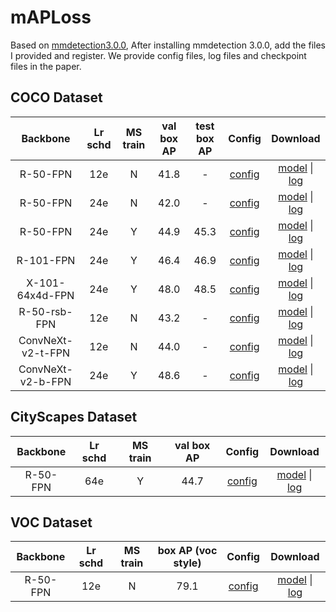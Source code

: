 # mAPLoss
Based on [mmdetection3.0.0](https://github.com/open-mmlab/mmdetection/tree/v3.0.0), After installing mmdetection 3.0.0, add the files I provided and register. We provide config files, log files and checkpoint files in the paper.
## COCO Dataset
| Backbone  | Lr schd |  MS train | val box AP |  test box AP |  Config  |    Download   |
| :-------: | :-----: | :------: |  :------: | :----------: | :--------------: | :--------: | 
| R-50-FPN  |   12e   |   N      |     41.8     |   -    |   [config](./configs/maploss/maploss_r50_fpn_1x_coco.py)   |    [model](https://1drv.ms/u/c/eac219a4ecb09de4/EZMR-3fYirlHubjUBA-yFbIBYkf5QzqU9CTyInnVER15Ew) \| [log](https://1drv.ms/u/c/eac219a4ecb09de4/Edlg4-qfrGJKta-DGoElOMIBaZhQgS6gIhedPDqlhjHDkQ)  |
| R-50-FPN  |   24e   |   N      |     42.0     |   -    |   [config](./configs/maploss/maploss_r50_fpn_2x_coco.py)   |    [model]() \| [log]()  |
| R-50-FPN  |   24e   |   Y      |     44.9     |   45.3   |   [config](./configs/maploss/maploss_r50_fpn_ms-2x_coco.py)   |    [model]() \| [log]()  |
| R-101-FPN  |   24e   |   Y      |     46.4     |   46.9    |   [config](./configs/maploss/maploss_r101_fpn_ms-2x_coco.py)   |    [model]() \| [log]()  |
| X-101-64x4d-FPN  |   24e   |   Y      |     48.0     |   48.5   |   [config](./configs/maploss/maploss_x101-64x4d_fpn_ms-2x_coco.py)   |    [model]() \| [log]()  |
| R-50-rsb-FPN  |   12e   |   N      |     43.2     |   -    |   [config](./configs/maploss/maploss_r50-rsb-pre_fpn_1x_coco.py)   |    [model]() \| [log]()  |
| ConvNeXt-v2-t-FPN  |   12e   |   N      |     44.0     |   -    |   [config](./configs/maploss/maploss_convnext-v2-t_fpn_1x_coco.py)   |    [model]() \| [log]()  |
| ConvNeXt-v2-b-FPN  |   24e   |   Y      |     48.6     |   -    |   [config](./configs/maploss/maploss_convnext-v2-b_fpn_ms-2x_coco.py)   |    [model]() \| [log]()  |

## CityScapes Dataset
| Backbone  | Lr schd |  MS train | val box AP |   Config  |    Download   |
| :-------: | :-----: | :------: |  :------: | :----------: | :--------------: |
| R-50-FPN  |   64e   |   Y      |     44.7     |   [config](./configs/maploss/cityscapes/maploss_r50_fpn_64e_cityscapes.py)   |    [model]() \| [log]()  |

## VOC Dataset
| Backbone  | Lr schd |  MS train | box AP (voc style) |   Config  |    Download   |
| :-------: | :-----: | :------: |  :------: | :----------: | :--------------: |
| R-50-FPN  |   12e   |   N      |     79.1     |   [config](./configs/maploss/voc/maploss_r50_fpn_1x_voc.py)   |    [model]() \| [log]()  |
